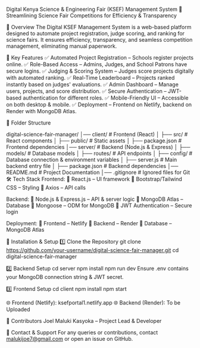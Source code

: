 Digital Kenya Science & Engineering Fair (KSEF) Management System
🚀 Streamlining Science Fair Competitions for Efficiency & Transparency

📌 Overview
The Digital KSEF Management System is a web-based platform designed to automate project registration, 
judge scoring, and ranking for science fairs. It ensures efficiency, 
transparency, and seamless competition management, eliminating manual paperwork.

🎯 Key Features
✅ Automated Project Registration – Schools register projects online.
✅ Role-Based Access – Admins, Judges, and School Patrons have secure logins.
✅ Judging & Scoring System – Judges score projects digitally with automated ranking.
✅ Real-Time Leaderboard – Projects ranked instantly based on judges' evaluations.
✅ Admin Dashboard – Manage users, projects, and score distribution.
✅ Secure Authentication – JWT-based authentication for different roles.
✅ Mobile-Friendly UI – Accessible on both desktop & mobile.
✅ Deployment – Frontend on Netlify, backend on Render with MongoDB Atlas.

📂 Folder Structure

digital-science-fair-manager/
│── client/             # Frontend (React)
│   ├── src/            # React components
│   ├── public/         # Static assets
│   ├── package.json    # Frontend dependencies
│── server/             # Backend (Node.js & Express)
│   ├── models/         # Database models
│   ├── routes/         # API endpoints
│   ├── config/         # Database connection & environment variables
│   ├── server.js       # Main backend entry file
│   ├── package.json    # Backend dependencies
│── README.md           # Project Documentation
│── .gitignore          # Ignored files for Git
🛠️ Tech Stack
Frontend:
🔹 React.js – UI framework
🔹 Bootstrap/Tailwind CSS – Styling
🔹 Axios – API calls

Backend:
🔹 Node.js & Express.js – API & server logic
🔹 MongoDB Atlas – Database
🔹 Mongoose – ODM for MongoDB
🔹 JWT Authentication – Secure login

Deployment:
🔹 Frontend – Netlify
🔹 Backend – Render
🔹 Database – MongoDB Atlas

🚀 Installation & Setup
1️⃣ Clone the Repository
git clone https://github.com/your-username/digital-science-fair-manager.git
cd digital-science-fair-manager

2️⃣ Backend Setup
cd server
npm install
npm run dev
Ensure .env contains your MongoDB connection string & JWT secret.

3️⃣ Frontend Setup
cd client
npm install
npm start

🌐 Frontend (Netlify): ksefportal1.netlify.app
🌐 Backend (Render): To be Uploaded

👥 Contributors
Joel Maluki Kasyoka – Project Lead & Developer

📧 Contact & Support
For any queries or contributions, contact malukijoe7@gmail.com or open an issue on GitHub.
